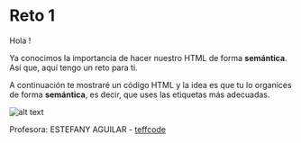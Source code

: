 # Reto 1

Hola !

Ya conocimos la importancia de hacer nuestro HTML de forma **semántica**. Así que, aquí tengo un reto para ti.

A continuación te mostraré un código HTML y la idea es que tu lo organices de forma **semántica**, es decir, que uses las etiquetas más adecuadas.

![alt text](../master/Frontend%20Developer/images/Reto1.jpg '1er Reto propuesto')

Profesora: ESTEFANY AGUILAR - [teffcode](https://github.com/teffcode)
